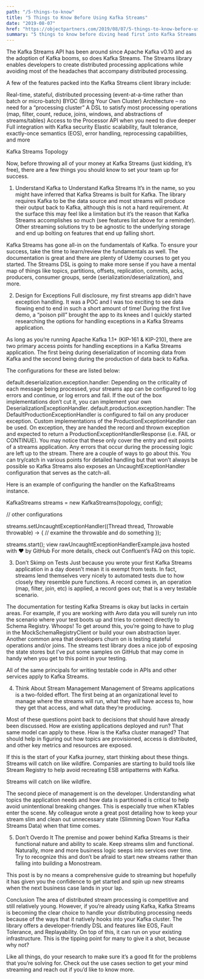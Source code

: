 ```yaml
---
path: "/5-things-to-know"
title: "5 Things to Know Before Using Kafka Streams"
date: "2019-08-07"
href: "https://objectpartners.com/2019/08/07/5-things-to-know-before-using-kafka-streams/"
summary: "5 things to know before diving head first into Kafka Streams."
---
```

The Kafka Streams API has been around since Apache Kafka v0.10 and as the adoption of Kafka booms, so does Kafka Streams. The Streams library enables developers to create distributed processing applications while avoiding most of the headaches that accompany distributed processing.
 

A few of the features packed into the Kafka Streams client library include:
 

Real-time, stateful, distributed processing (event-at-a-time rather than batch or micro-batch)
BYOC (Bring Your Own Cluster) Architecture – no need for a “processing cluster”
A DSL to satisfy most processing operations (map, filter, count, reduce, joins, windows, and abstractions of streams/tables)
Access to the Processor API when you need to dive deeper
Full integration with Kafka security
Elastic scalability, fault tolerance, exactly-once semantics (EOS), error handling, reprocessing capabilities, and more
 


Kafka Streams Topology

 

Now, before throwing all of your money at Kafka Streams (just kidding, it’s free), there are a few things you should know to set your team up for success.
1. Understand Kafka to Understand Kafka Streams
It’s in the name, so you might have inferred that Kafka Streams is built for Kafka. The library requires Kafka to be the data source and most streams will produce their output back to Kafka, although this is not a hard requirement. At the surface this may feel like a limitation but it’s the reason that Kafka Streams accomplishes so much (see features list above for a reminder). Other streaming solutions try to be agnostic to the underlying storage and end up bolting on features that end up falling short.

Kafka Streams has gone all-in on the fundamentals of Kafka. To ensure your success, take the time to learn/review the fundamentals as well. The documentation is great and there are plenty of Udemy courses to get you started. The Streams DSL is going to make more sense if you have a mental map of things like topics, partitions, offsets, replication, commits, acks, producers, consumer groups, serde (serialization/deserialization), and more.

2. Design for Exceptions
Full disclosure, my first streams app didn’t have exception handling. It was a POC and I was too exciting to see data flowing end to end in such a short amount of time! During the first live demo, a “poison pill” brought the app to its knees and I quickly started researching the options for handling exceptions in a Kafka Streams application.

As long as you’re running Apache Kafka 1.1+ (KIP-161 & KIP-210), there are two primary access points for handling exceptions in a Kafka Streams application. The first being during deserialization of incoming data from Kafka and the second being during the production of data back to Kafka.

The configurations for these are listed below:

default.deserialization.exception.handler: Depending on the criticality of each message being processed, your streams app can be configured to log errors and continue, or log errors and fail. If the out of the box implementations don’t cut it, you can implement your own DeserializationExceptionHandler.
default.production.exception.handler: The DefaultProductionExceptionHandler is configured to fail on any producer exception. Custom implementations of the ProductionExceptionHandler can be used. On exception, they are handed the record and thrown exception and expected to return a ProductionExceptionHandlerResponse (i.e. FAIL or CONTINUE).
You may notice that these only cover the entry and exit points of a streams application. Any errors that occur during the processing logic are left up to the stream. There are a couple of ways to go about this. You can try/catch in various points for detailed handling but that won’t always be possible so Kafka Streams also exposes an UncaughtExceptionHandler configuration that serves as the catch-all.

Here is an example of configuring the handler on the KafkaStreams instance.

KafkaStreams streams = new KafkaStreams(topology, config);

// other configurations

streams.setUncaughtExceptionHandler((Thread thread, Throwable throwable) -> {
   // examine the throwable and do something
});

streams.start();
view rawUncaughtExceptionHandlerExample.java hosted with ❤ by GitHub
For more details, check out Confluent’s FAQ on this topic.

3. Don’t Skimp on Tests
Just because you wrote your first Kafka Streams application in a day doesn’t mean it is exempt from tests. In fact, streams lend themselves very nicely to automated tests due to how closely they resemble pure functions. A record comes in, an operation (map, filter, join, etc) is applied, a record goes out; that is a very testable scenario.

The documentation for testing Kafka Streams is okay but lacks in certain areas. For example, if you are working with Avro data you will surely run into the scenario where your test boots up and tries to connect directly to Schema Registry. Whoops! To get around this, you’re going to have to plug in the MockSchemaRegistryClient or build your own abstraction layer. Another common area that developers churn on is testing stateful operations and/or joins. The streams test library does a nice job of exposing the state stores but I’ve put some samples on GitHub that may come in handy when you get to this point in your testing.

All of the same principals for writing testable code in APIs and other services apply to Kafka Streams.

4. Think About Stream Management
Management of Streams applications is a two-folded effort. The first being at an organizational level to manage where the streams will run, what they will have access to, how they get that access, and what data they’re producing.

Most of these questions point back to decisions that should have already been discussed. How are existing applications deployed and run? That same model can apply to these. How is the Kafka cluster managed? That should help in figuring out how topics are provisioned, access is distributed, and other key metrics and resources are exposed.

If this is the start of your Kafka journey, start thinking about these things. Streams will catch on like wildfire. Companies are starting to build tools like Stream Registry to help avoid recreating ESB antipatterns with Kafka.

Streams will catch on like wildfire.

The second piece of management is on the developer. Understanding what topics the application needs and how data is partitioned is critical to help avoid unintentional breaking changes. This is especially true when KTables enter the scene. My colleague wrote a great post detailing how to keep your stream slim and clean out unnecessary state (Slimming Down Your Kafka Streams Data) when that time comes.

5. Don’t Overdo It
The premise and power behind Kafka Streams is their functional nature and ability to scale. Keep streams slim and functional. Naturally, more and more business logic seeps into services over time. Try to recognize this and don’t be afraid to start new streams rather than falling into building a Monostream.

This post is by no means a comprehensive guide to streaming but hopefully it has given you the confidence to get started and spin up new streams when the next business case lands in your lap.

Conclusion
The area of distributed stream processing is competitive and still relatively young. However, if you’re already using Kafka, Kafka Streams is becoming the clear choice to handle your distributing processing needs because of the ways that it natively hooks into your Kafka cluster. The library offers a developer-friendly DSL and features like EOS, Fault Tolerance, and Replayability. On top of this, it can run on your existing infrastructure. This is the tipping point for many to give it a shot, because why not?

Like all things, do your research to make sure it’s a good fit for the problems that you’re solving for. Check out the use cases section to get your mind streaming and reach out if you’d like to know more.
